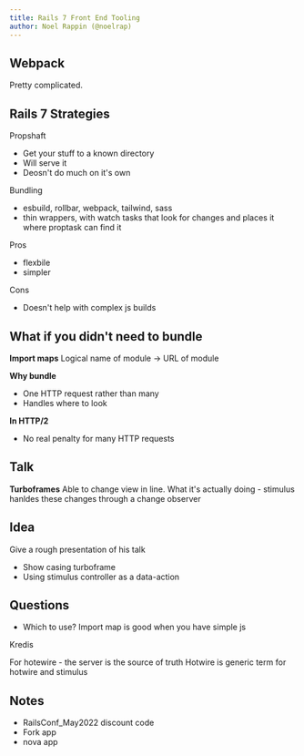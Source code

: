 ```yaml
---
title: Rails 7 Front End Tooling
author: Noel Rappin (@noelrap)
---
```


## Webpack 
Pretty complicated.

## Rails 7 Strategies

Propshaft
- Get your stuff to a known directory
- Will serve it
- Deosn't do much on it's own

Bundling
- esbuild, rollbar, webpack, tailwind, sass
- thin wrappers, with watch tasks that look for changes and places it where proptask can find it

Pros
- flexbile
- simpler

Cons
- Doesn't help with complex js builds

## What if you didn't need to bundle

**Import maps**
Logical name of module -> URL of module

**Why bundle**
- One HTTP request rather than many
- Handles where to look

**In HTTP/2**
- No real penalty for many HTTP requests

## Talk
**Turboframes**
Able to change view in line. 
What it's actually doing - 
stimulus hanldes these changes through a change observer

## Idea

Give a rough presentation of his talk
- Show casing turboframe
- Using stimulus controller as a data-action



## Questions
- Which to use?
Import map is good when you have simple js

Kredis

For hotewire - the server is the source of truth
Hotwire is generic term for hotwire and stimulus

## Notes
- RailsConf_May2022 discount code
- Fork app
- nova app